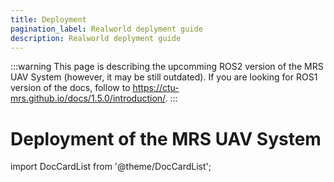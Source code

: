 ```yaml
---
title: Deployment
pagination_label: Realworld deplyment guide
description: Realworld deplyment guide
---
```


:::warning
This page is describing the upcomming ROS2 version of the MRS UAV System (however, it may be still outdated). If you are looking for ROS1 version of the docs, follow to https://ctu-mrs.github.io/docs/1.5.0/introduction/.
:::

# Deployment of the MRS UAV System

import DocCardList from '@theme/DocCardList';

<DocCardList />
